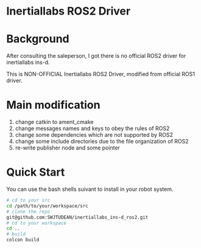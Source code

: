 Inertiallabs ROS2 Driver
===

# Background
After consulting the saleperson,  I got there is no official ROS2 driver for inertiallabs ins-d.  

This is NON-OFFICIAL Inertiallabs ROS2 Driver, modified from official ROS1 driver.  

# Main modification
1. change catkin to ament_cmake
2. change messages names and keys to obey the rules of ROS2
3. change some dependencies which are not supported by ROS2
4. change some include directories due to the file organization of ROS2
5. re-write publisher node and some pointer

# Quick Start
You can use the bash shells suivant to install in your robot system.
```bash
# cd to your src
cd /path/to/your/workspace/src
# clone the repo 
git@github.com:SWJTUDEAN/inertiallabs_ins-d_ros2.git
# cd to your workspace
cd ..
# build
colcon build
```
